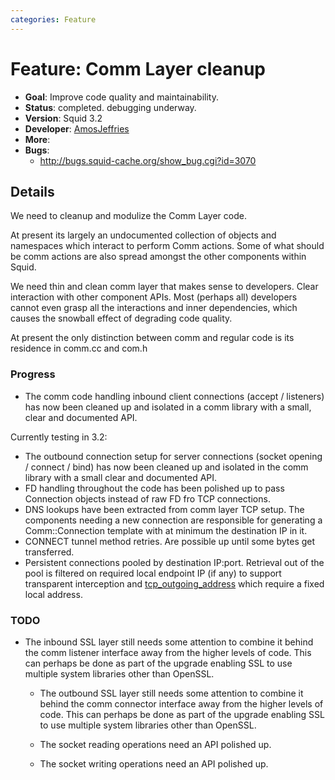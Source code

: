```yaml
---
categories: Feature
---
```

# Feature: Comm Layer cleanup

- **Goal**: Improve code quality and maintainability.
- **Status**: completed. debugging underway.
- **Version**: Squid 3.2
- **Developer**:
    [AmosJeffries](/AmosJeffries)
- **More**:
- **Bugs**:
  - <http://bugs.squid-cache.org/show_bug.cgi?id=3070>

## Details

We need to cleanup and modulize the Comm Layer code.

At present its largely an undocumented collection of objects and
namespaces which interact to perform Comm actions. Some of what should
be comm actions are also spread amongst the other components within
Squid.

We need thin and clean comm layer that makes sense to developers. Clear
interaction with other component APIs. Most (perhaps all) developers
cannot even grasp all the interactions and inner dependencies, which
causes the snowball effect of degrading code quality.

At present the only distinction between comm and regular code is its
residence in comm.cc and com.h

### Progress

- The comm code handling inbound client connections (accept /
    listeners) has now been cleaned up and isolated in a comm library
    with a small, clear and documented API.

Currently testing in 3.2:

- The outbound connection setup for server connections (socket opening
    / connect / bind) has now been cleaned up and isolated in the comm
    library with a small clear and documented API.
- FD handling throughout the code has been polished up to pass
    Connection objects instead of raw FD fro TCP connections.
- DNS lookups have been extracted from comm layer TCP setup. The
    components needing a new connection are responsible for generating a
    Comm::Connection template with at minimum the destination IP in it.
- CONNECT tunnel method retries. Are possible up until some bytes get
    transferred.
- Persistent connections pooled by destination IP:port. Retrieval out
    of the pool is filtered on required local endpoint IP (if any) to
    support transparent interception and
    [tcp_outgoing_address](http://www.squid-cache.org/Doc/config/tcp_outgoing_address)
    which require a fixed local address.

### TODO

- The inbound SSL layer still needs some attention to combine it
    behind the comm listener interface away from the higher levels of
    code. This can perhaps be done as part of the upgrade enabling SSL
    to use multiple system libraries other than OpenSSL.

  - The outbound SSL layer still needs some attention to combine it
    behind the comm connector interface away from the higher levels of
    code. This can perhaps be done as part of the upgrade enabling SSL
    to use multiple system libraries other than OpenSSL.

  - The socket reading operations need an API polished up.

  - The socket writing operations need an API polished up.
